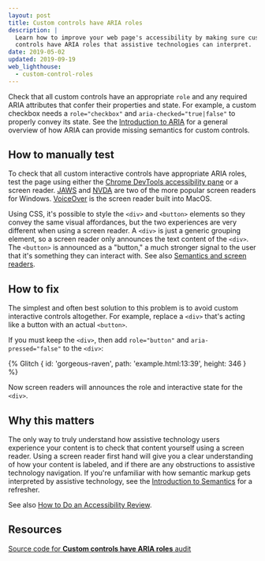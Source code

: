 ```yaml
---
layout: post
title: Custom controls have ARIA roles
description: |
  Learn how to improve your web page's accessibility by making sure custom
  controls have ARIA roles that assistive technologies can interpret.
date: 2019-05-02
updated: 2019-09-19
web_lighthouse:
  - custom-control-roles
---
```


Check that all custom controls have an appropriate `role` and
any required ARIA attributes that confer their properties and state.
For example, a custom checkbox needs a `role="checkbox"` and
`aria-checked="true|false"` to properly convey its state.
See the [Introduction to ARIA](/semantics-aria/)
for a general overview of how ARIA can provide missing semantics for custom controls.

## How to manually test

To check that all custom interactive controls have appropriate ARIA roles,
test the page using either the
[Chrome DevTools accessibility pane](https://developer.chrome.com/docs/devtools/accessibility/reference/#pane)
or a screen reader.
[JAWS](https://www.freedomscientific.com/products/software/jaws/) and
[NVDA](https://www.nvaccess.org/)
are two of the more popular screen readers for Windows.
[VoiceOver](https://www.apple.com/accessibility/mac/vision/)
is the screen reader built into MacOS.

Using CSS, it's possible
to style the `<div>` and `<button>` elements so they convey the same visual affordances,
but the two experiences are very different when using a screen reader.
A `<div>` is just a generic grouping element,
so a screen reader only announces the text content of the `<div>`.
The `<button>` is announced as a "button,"
a much stronger signal to the user that it's something they can interact with.
See also [Semantics and screen readers](/semantics-and-screen-readers).

## How to fix

The simplest
and often best solution to this problem
is to avoid custom interactive controls altogether.
For example, replace a `<div>` that's acting like a button
with an actual `<button>`.

If you must keep the `<div>`,
then add `role="button"` and `aria-pressed="false"` to the `<div>`:

{% Glitch {
  id: 'gorgeous-raven',
  path: 'example.html:13:39',
  height: 346
} %}

Now screen readers will announces the role and interactive state for the `<div>`.

## Why this matters

The only way to truly understand how assistive technology users
experience your content
is to check that content yourself using a screen reader.
Using a screen reader first hand will give you a clear understanding
of how your content is labeled, and if there are any obstructions to
assistive technology navigation.
If you're unfamiliar with how semantic markup gets interpreted by assistive technology,
see the [Introduction to Semantics](/semantics-builtin/) for a refresher.

See also [How to Do an Accessibility Review](https://developers.google.com/web/fundamentals/accessibility/how-to-review#try_it_with_a_screen_reader).

## Resources

[Source code for **Custom controls have ARIA roles** audit](https://github.com/GoogleChrome/lighthouse/blob/master/lighthouse-core/audits/accessibility/manual/custom-controls-roles.js)
